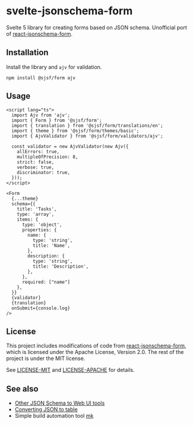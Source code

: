 # svelte-jsonschema-form

Svelte 5 library for creating forms based on JSON schema.
Unofficial port of [react-jsonschema-form](https://github.com/rjsf-team/react-jsonschema-form).

## Installation

Install the library and `ajv` for validation.

```shell
npm install @sjsf/form ajv
```

## Usage

```svelte
<script lang="ts">
  import Ajv from 'ajv';
  import { Form } from '@sjsf/form';
  import { translation } from '@sjsf/form/translations/en';
  import { theme } from '@sjsf/form/themes/basic';
  import { AjvValidator } from '@sjsf/form/validators/ajv';

  const validator = new AjvValidator(new Ajv({
    allErrors: true,
    multipleOfPrecision: 8,
    strict: false,
    verbose: true,
    discriminator: true,
  }));
</script>

<Form
  {...theme}
  schema={{
    title: 'Tasks',
    type: 'array',
    items: {
      type: 'object',
      properties: {
        name: {
          type: 'string',
          title: 'Name',
        },
        description: {
          type: 'string',
          title: 'Description',
        },
      },
      required: ["name"]
    },
  }}
  {validator}
  {translation}
  onSubmit={console.log}
/>
```

## License

This project includes modifications of code from [react-jsonschema-form](https://github.com/rjsf-team/react-jsonschema-form), which is licensed under the Apache License, Version 2.0.
The rest of the project is under the MIT license.

See [LICENSE-MIT](LICENSE-MIT) and [LICENSE-APACHE](LICENSE-APACHE) for details.

## See also

- [Other JSON Schema to Web UI tools](https://json-schema.org/tools?query=&sortBy=name&sortOrder=ascending&groupBy=toolingTypes&licenses=&languages=&drafts=&toolingTypes=schema-to-web-UI)
- [Converting JSON to table](https://github.com/x0k/json-to-table)
- Simple build automation tool [mk](https://github.com/x0k/mk)
